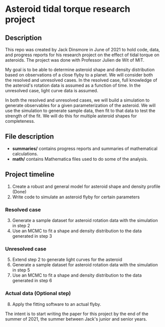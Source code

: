 # Asteroid tidal torque research project

## Description

This repo was created by Jack Dinsmore in June of 2021 to hold code, data, and progress reports for his research project on the effect of tidal torque on asteroids. The project was done with Professor Julien de Wit of MIT.

My goal is to be able to determine asteroid shape and density distribution based on observations of a close flyby to a planet. We will consider both the resolved and unresolved cases. In the resolved case, full knowledge of the asteroid's rotation data is assumed as a function of time. In the unresolved case, light curve data is assumed.

In both the resolved and unresolved cases, we will build a simulation to generate observables for a given parameterization of the asteroid. We will use the simulation to generate sample data, then fit to that data to test the strength of the fit. We will do this for multiple asteroid shapes for completeness.

## File description
- **summaries/** contains progress reports and summaries of mathematical calculations.
- **math/** contains Mathematica files used to do some of the analysis.

## Project timeline
1. Create a robust and general model for asteroid shape and density profile (Done)
2. Write code to simulate an asteroid flyby for certain parameters

### Resolved case

3. Generate a sample dataset for asteroid rotation data with the simulation in step 2
4. Use an MCMC to fit a shape and density distribution to the data generated in step 3

### Unresolved case
5. Extend step 2 to generate light curves for the asteroid
6. Generate a sample dataset for asteroid rotation data with the simulation in step 5
7. Use an MCMC to fit a shape and density distribution to the data generated in step 6

### Actual data (Optional step)
8. Apply the fitting software to an actual flyby.

The intent is to start writing the paper for this project by the end of the summer of 2021, the summer between Jack's junior and senior years.